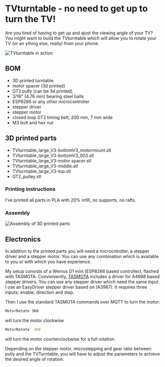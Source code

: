 # TVturntable - no need to get up to turn the TV!

Are you tired of having to get up and ajust the viewing angle of your TV?
You might want to build the TVturntable which will allow you to rotate your TV (or an ything else, really)
from your phone.

![TVturntable in action](./documentation/20211113_115309.gif)


## BOM
* 3D printed turntable
* motor spacer (3d printed)
* GT2 pully (can be 3d printed)
* 3/16" (4.76 mm) bearing steel balls  
* ESP8266 or any other microcontroller
* stepper driver
* stepper motor
* closed loop GT2 timing belt, 200 mm, 7 mm wide
* M3 bolt and hex nut


## 3D printed parts
* TVturntable_large_V3-bottomV3_motormount.stl
* TVturntable_large_V3-bottomV3_003.stl
* TVturntable_large_V3-motor spacer.stl
* TVturntable_large_V3-middle.stl
* TVturntable_large_V3-top.stl
* GT2_pulley.stl


### Printing instructions
I've printed all parts in PLA with 20% infill, no supports, no rafts.

### Assembly
![Assembly of 3D printed parts](./documentation/assembly.gif)
## Electronics
In addition to the printed parts you will need a microcntroller, a stepper driver and a stepper motor.
You can use any combination which is available to you or with which you have experience.

My setup consists of a Wemos D1 mini (ESP8266 based controller),  flashed with TASMOTA.
Convieniently, [TASMOTA](https://tasmota.github.io/docs/Commands/#stepper-motors) includes a driver for A4988 based stepper drivers. You can use any stepper driver which need the same input.
I use an EasyDriver stepper driver based on (A3967). It requires three inputs: enable, direction and step.

Then I use the standard TASMOTA commands over MQTT to turn the motor:
```bash
MotorRotate 360
```
will turn the motor clockwise
```bash
MotorRotate -360
```
will turn the motor counterclockwise for a full rotation.

Depending on the stepper motor, microstepping and gear ratio between pully and the TVTurntable, you will have to adjust the parameters to achieve the desired angle of rotation.
